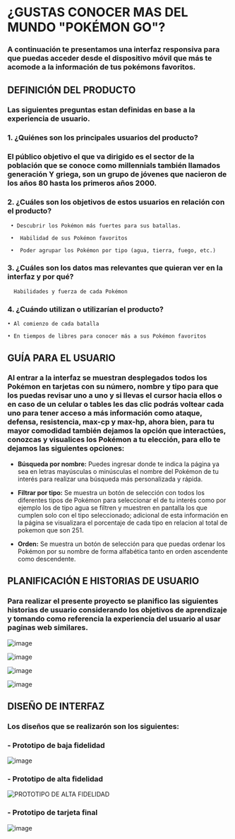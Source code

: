
# ¿GUSTAS CONOCER MAS DEL MUNDO "POKÉMON GO"?


### A continuación te presentamos una interfaz responsiva para que puedas acceder desde el dispositivo móvil que más te acomode a la información de tus pokémons favoritos.  

## DEFINICIÓN DEL PRODUCTO

### Las siguientes preguntas estan definidas en base a la experiencia de usuario.

### 1. ¿Quiénes son los principales usuarios del producto?

   ### El público objetivo el que va dirigido es el sector de la población que se conoce como millennials también llamados generación Y griega, son un grupo de jóvenes       que   nacieron de los años 80 hasta los primeros años 2000.

### 2.	¿Cuáles son los objetivos de estos usuarios en relación con el producto?

     • Descubrir los Pokémon más fuertes para sus batallas.

     •	Habilidad de sus Pokémon favoritos

     •	Poder agrupar los Pokémon por tipo (agua, tierra, fuego, etc.)

### 3.	¿Cuáles son los datos mas relevantes que quieran ver en la interfaz y por qué?

      Habilidades y fuerza de cada Pokémon

### 4.	¿Cuándo utilizan o utilizarían el producto?

    • Al comienzo de cada batalla

    • En tiempos de libres para conocer más a sus Pokémon favoritos


## GUÍA PARA EL USUARIO


### Al entrar a la interfaz se muestran desplegados todos los Pokémon en tarjetas con su número, nombre y tipo para que los puedas revisar uno a uno y si llevas el cursor hacia ellos o en caso de un celular o tables les das clic podrás voltear cada uno para tener acceso a más información como ataque, defensa, resistencia, max-cp y max-hp, ahora bien, para tu mayor comodidad también dejamos la opción que interactúes, conozcas y visualices los Pokémon a tu elección, para ello te dejamos las siguientes opciones:


  * **Búsqueda por nombre:**  Puedes ingresar donde te indica la página ya sea en letras mayúsculas o minúsculas el nombre del Pokémon de tu interés para realizar una búsqueda más personalizada y rápida.


  * **Filtrar por tipo:** Se muestra un botón de selección con todos los diferentes tipos de Pokémon para  seleccionar el de tu interés como por ejemplo los de tipo agua se filtren y muestren en pantalla los que cumplen solo con el tipo seleccionado; adicional de esta información en la página se visualizara el porcentaje de cada tipo en relacion al total de pokemon que son 251.


  * **Orden:** Se muestra un botón de selección para que puedas ordenar los Pokémon por su nombre de forma alfabética tanto en orden ascendente como descendente.
  
  

  ## PLANIFICACIÓN E HISTORIAS DE USUARIO


  ### Para realizar el presente proyecto se planifico las siguientes historias de usuario considerando los objetivos de aprendizaje y tomando como referencia la experiencia del usuario al usar paginas web similares.
  
  ![image](https://user-images.githubusercontent.com/124645862/227973361-418ba911-e22a-4499-8dee-074e199962be.png)
  
  ![image](https://user-images.githubusercontent.com/124645862/227974288-f6053887-03bd-409d-9764-5bd5b7dcdb8c.png)
  
  ![image](https://user-images.githubusercontent.com/124645862/227977993-fb113ddd-1c9c-499d-bc21-0c96d59e1044.png)
  
  ![image](https://user-images.githubusercontent.com/124645862/227978206-5b5513d1-16c0-4acc-b936-361ee0988659.png)


  ## DISEÑO DE INTERFAZ

 ### Los diseños que se realizarón son los siguientes:
  
  ### - Prototipo de baja fidelidad
  
    
  ![image](https://user-images.githubusercontent.com/124645862/228005536-a6561791-7d61-48af-9d62-812fff7f0824.png)

  
  ### - Prototipo de alta fidelidad
  
  ![PROTOTIPO DE ALTA FIDELIDAD](https://user-images.githubusercontent.com/124645862/228005983-a6b7091d-465a-4598-8b9a-73d7e8997f7c.png)

  
  ### - Prototipo de tarjeta final
  
  ![image](https://user-images.githubusercontent.com/124645862/228006912-f2e154bf-7bbd-4903-a82f-6ecf01bc20e1.png)

  
  
